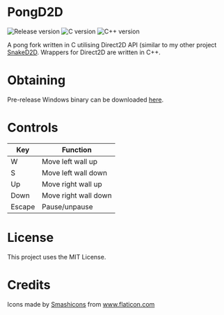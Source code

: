 # PongD2D

![Release version](https://img.shields.io/badge/release-v0.9.1-yellow.svg)
![C version](https://img.shields.io/badge/version-C20-blue.svg)
![C++ version](https://img.shields.io/badge/version-C++20-blue.svg)

A pong fork written in C utilising Direct2D API (similar to my other project [SnakeD2D](https://github.com/makuke1234/SnakeD2D). Wrappers for Direct2D are written in C++.


# Obtaining

Pre-release Windows binary can be downloaded [here](https://github.com/makuke1234/PongD2D/releases/tag/Pre-release_0.9.1).


# Controls

| Key    | Function             |
|--------|----------------------|
| W      | Move left wall up    |
| S      | Move left wall down  |
| Up     | Move right wall up   |
| Down   | Move right wall down |
| Escape | Pause/unpause        |


# License

This project uses the MIT License.


# Credits

<div>Icons made by <a href="https://www.flaticon.com/authors/smashicons" title="Smashicons">Smashicons</a> from <a href="https://www.flaticon.com/" title="Flaticon">www.flaticon.com</a></div>

